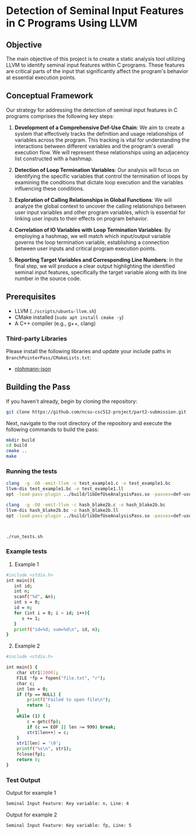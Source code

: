 # Detection of Seminal Input Features in C Programs Using LLVM

## Objective

The main objective of this project is to create a static analysis tool utilizing LLVM to identify seminal input features within C programs. These features are critical parts of the input that significantly affect the program's behavior at essential execution points.

## Conceptual Framework

Our strategy for addressing the detection of seminal input features in C programs comprises the following key steps:

1. **Development of a Comprehensive Def-Use Chain**: We aim to create a system that effectively tracks the definition and usage relationships of variables across the program. This tracking is vital for understanding the interactions between different variables and the program's overall execution flow. We will represent these relationships using an adjacency list constructed with a hashmap.

2. **Detection of Loop Termination Variables**: Our analysis will focus on identifying the specific variables that control the termination of loops by examining the conditions that dictate loop execution and the variables influencing these conditions.

3. **Exploration of Calling Relationships in Global Functions**: We will analyze the global context to uncover the calling relationships between user input variables and other program variables, which is essential for linking user inputs to their effects on program behavior.

4. **Correlation of IO Variables with Loop Termination Variables**: By employing a hashmap, we will match which input/output variable governs the loop termination variable, establishing a connection between user inputs and critical program execution points.

5. **Reporting Target Variables and Corresponding Line Numbers**: In the final step, we will produce a clear output highlighting the identified seminal input features, specifically the target variable along with its line number in the source code.

## Prerequisites

- LLVM (`./scripts/ubuntu-llvm.sh`)
- CMake installed (`sudo apt install cmake -y`)
- A C++ compiler (e.g., g++, clang)

### Third-party Libraries

Please install the following libraries and update your include paths in `BranchPointerPass/CMakeLists.txt`:

- [nlohmann-json](https://github.com/nlohmann/json)

## Building the Pass

If you haven't already, begin by cloning the repository:

```bash
git clone https://github.com/ncsu-csc512-project/part2-submission.git
```

Next, navigate to the root directory of the repository and execute the following commands to build the pass:

```bash
mkdir build
cd build
cmake ..
make
```

### Running the tests

```bash
clang  -g -O0 -emit-llvm -c test_example1.c -o test_example1.bc
llvm-dis test_example1.bc -o test_example1.ll
opt -load-pass-plugin ../build/libDefUseAnalysisPass.so -passes=def-use-analysis -disable-output test_example1.bc

clang  -g -O0 -emit-llvm -c hash_blake2b.c -o hash_blake2b.bc
llvm-dis hash_blake2b.bc -o hash_blake2b.ll
opt -load-pass-plugin ../build/libDefUseAnalysisPass.so -passes=def-use-analysis -disable-output hash_blake2b.bc



./run_tests.sh
```

### Example tests
1. Example 1
```bash
#include <stdio.h>
int main(){
   int id;
   int n;
   scanf("%d", &n);
   int s = 0;
   id = n;
   for (int i = 0; i < id; i++){
      s += 1;
   }
   printf("id=%d; sum=%d\n", id, n);
}

```

2. Example 2

```bash
#include <stdio.h>

int main() {
    char str1[1000]; 
    FILE *fp = fopen("file.txt", "r"); 
    char c;
    int len = 0;
    if (fp == NULL) {
        printf("Failed to open file\n");
        return 1;
    }
    while (1) {
        c = getc(fp);
        if (c == EOF || len >= 999) break;
        str1[len++] = c;
    }
    str1[len] = '\0'; 
    printf("%s\n", str1);
    fclose(fp); 
    return 0;
}
```

### Test Output
Output for example 1
```bash
Seminal Input Feature: Key variable: n, Line: 4
```
Output for example 2
```bash
Seminal Input Feature: Key variable: fp, Line: 5
```



